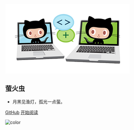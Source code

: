 ![icon](/plugin/images/icon.png)

## 萤火虫

- 月黑见渔灯，孤光一点萤。

[GitHub](https://github.com/qiushunji/document)
[开始阅读](/README.md)



<!-- 背景色 -->
![color](#fff)




